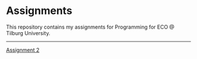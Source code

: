 # Assignments
This repository contains my assignments for Programming for ECO @ Tilburg University.

-----
[Assignment 2](https://github.com/BornaMD/Assignments/blob/master/assignment2.ipynb) 
